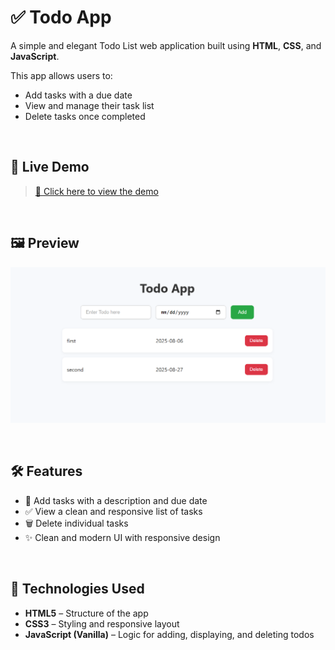 # ✅ Todo App

A simple and elegant Todo List web application built using **HTML**, **CSS**, and **JavaScript**.

This app allows users to:
- Add tasks with a due date
- View and manage their task list
- Delete tasks once completed

<br>

## 🚀 Live Demo

> [🔗 Click here to view the demo](#https://abhishekborad001.github.io/To-do-list-project/)  


<br>

## 🖼️ Preview

![App Screenshot](./to-do.png)  


<br>

## 🛠️ Features

- 📝 Add tasks with a description and due date
- ✅ View a clean and responsive list of tasks
- 🗑️ Delete individual tasks
- ✨ Clean and modern UI with responsive design

<br>

## 🧰 Technologies Used

- **HTML5** – Structure of the app
- **CSS3** – Styling and responsive layout
- **JavaScript (Vanilla)** – Logic for adding, displaying, and deleting todos



